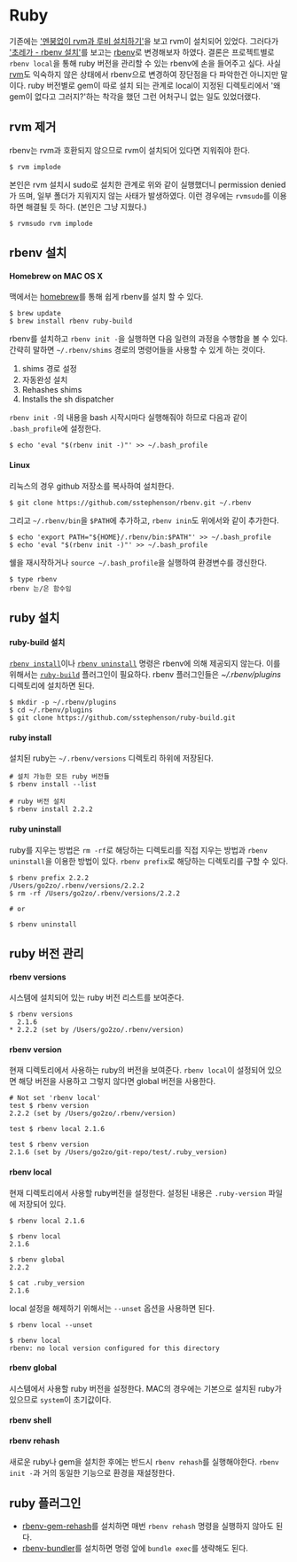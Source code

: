 # Ruby

기존에는 ['멘붕없이 rvm과 루비 설치하기'][1]을 보고 rvm이 설치되어 있었다. 그러다가 ['초레가 - rbenv 설치'][2]를 보고는 [rbenv][]로 변경해보자 하였다. 결론은 프로젝트별로 `rbenv local`을 통해 ruby 버전을 관리할 수 있는 rbenv에 손을 들어주고 싶다. 사실 [rvm][]도 익숙하지 않은 상태에서 rbenv으로 변경하여 장단점을 다 파악한건 아니지만 말이다. ruby 버전별로 gem이 따로 설치 되는 관계로 local이 지정된 디렉토리에서 '왜 gem이 없다고 그러지?'하는 착각을 했던 그런 어처구니 없는 일도 있었더랬다.  

## rvm 제거

rbenv는 rvm과 호환되지 않으므로 rvm이 설치되어 있다면 지워줘야 한다.

```
$ rvm implode
```

본인은 rvm 설치시 sudo로 설치한 관계로 위와 같이 실행했더니 permission denied가 뜨며, 일부 폴더가 지워지지 않는 사태가 발생하였다. 이런 경우에는 `rvmsudo`를 이용하면 해결될 듯 하다. (본인은 그냥 지웠다.)

```
$ rvmsudo rvm implode
```

## rbenv 설치

#### Homebrew on MAC OS X

맥에서는 [homebrew][]를 통해 쉽게 rbenv를 설치 할 수 있다.

```shell
$ brew update
$ brew install rbenv ruby-build
```

rbenv를 설치하고 `rbenv init -`을 실행하면 다음 일련의 과정을 수행함을 볼 수 있다. 간략히 말하면 `~/.rbenv/shims` 경로의 명령어들을 사용할 수 있게 하는 것이다.

1. shims 경로 설정
2. 자동완성 설치
3. Rehashes shims
4. Installs the sh dispatcher

`rbenv init -`의 내용을 bash 시작시마다 실행해줘야 하므로 다음과 같이 `.bash_profile`에 설정한다.

```shell
$ echo 'eval "$(rbenv init -)"' >> ~/.bash_profile
```

#### Linux

리눅스의 경우 github 저장소를 복사하여 설치한다.

```shell
$ git clone https://github.com/sstephenson/rbenv.git ~/.rbenv
```

그리고 `~/.rbenv/bin`을 `$PATH`에 추가하고, `rbenv inin`도 위에서와 같이 추가한다.

```shell
$ echo 'export PATH="${HOME}/.rbenv/bin:$PATH"' >> ~/.bash_profile
$ echo 'eval "$(rbenv init -)"' >> ~/.bash_profile
```

쉘을 재시작하거나 `source ~/.bash_profile`을 실행하여 환경변수를 갱신한다.

```shell
$ type rbenv
rbenv 는/은 함수임
```

## ruby 설치

#### ruby-build 설치

[`rbenv install`](#ruby-install)이나 [`rbenv uninstall`](#ruby-uninstall) 명령은 rbenv에 의해 제공되지 않는다. 이를 위해서는 [`ruby-build`][ruby-build] 플러그인이 필요하다. rbenv 플러그인들은 *~/.rbenv/plugins* 디렉토리에 설치하면 된다.

```shell
$ mkdir -p ~/.rbenv/plugins
$ cd ~/.rbenv/plugins
$ git clone https://github.com/sstephenson/ruby-build.git
```

#### ruby install

설치된 ruby는 `~/.rbenv/versions` 디렉토리 하위에 저장된다.

```shell
# 설치 가능한 모든 ruby 버전들
$ rbenv install --list

# ruby 버전 설치
$ rbenv install 2.2.2
```

#### ruby uninstall

ruby를 지우는 방법은 `rm -rf`로 해당하는 디렉토리를 직접 지우는 방법과 `rbenv uninstall`을 이용한 방법이 있다. `rbenv prefix`로 해당하는 디렉토리를 구할 수 있다.

```shell
$ rbenv prefix 2.2.2
/Users/go2zo/.rbenv/versions/2.2.2
$ rm -rf /Users/go2zo/.rbenv/versions/2.2.2

# or

$ rbenv uninstall
```

## ruby 버전 관리

#### rbenv versions

시스템에 설치되어 있는 ruby 버전 리스트를 보여준다.

```shell
$ rbenv versions
  2.1.6
* 2.2.2 (set by /Users/go2zo/.rbenv/version)
```

#### rbenv version

현재 디렉토리에서 사용하는 ruby의 버전을 보여준다. `rbenv local`이 설정되어 있으면 해당 버전을 사용하고 그렇지 않다면 global 버전을 사용한다.

```shell
# Not set 'rbenv local'
test $ rbenv version
2.2.2 (set by /Users/go2zo/.rbenv/version)

test $ rbenv local 2.1.6

test $ rbenv version
2.1.6 (set by /Users/go2zo/git-repo/test/.ruby_version)
```

#### rbenv local

현재 디렉토리에서 사용할 ruby버전을 설정한다. 설정된 내용은 `.ruby-version` 파일에 저장되어 있다.  

```shell
$ rbenv local 2.1.6

$ rbenv local
2.1.6

$ rbenv global
2.2.2

$ cat .ruby_version
2.1.6
```

local 설정을 해제하기 위해서는 `--unset` 옵션을 사용하면 된다.

```shell
$ rbenv local --unset

$ rbenv local
rbenv: no local version configured for this directory
```

#### rbenv global

시스템에서 사용할 ruby 버전을 설정한다. MAC의 경우에는 기본으로 설치된 ruby가 있으므로 `system`이 초기값이다.

#### rbenv shell

#### rbenv rehash

새로운 ruby나 gem을 설치한 후에는 반드시 `rbenv rehash`를 실행해야한다. `rbenv init -`과 거의 동일한 기능으로 환경을 재설정한다.

## ruby 플러그인

* [rbenv-gem-rehash][]를 설치하면 매번 `rbenv rehash` 명령을 실행하지 않아도 된다.
* [rbenv-bundler][]를 설치하면 명령 앞에 `bundle exec`를 생략해도 된다.

[1]: http://bigmatch.i-um.net/2013/12/%EB%A9%98%EB%B6%95%EC%97%86%EC%9D%B4-rvm%EA%B3%BC-%EB%A3%A8%EB%B9%84-%EC%84%A4%EC%B9%98%ED%95%98%EA%B8%B0/
[2]: http://rorlab.gitbooks.io/railsguidebook/content/contents/rbenv.html
[rbenv]: https://github.com/sstephenson/rbenv
[rvm]: https://rvm.io/
[homebrew]: http://brew.sh/
[ruby-build]: https://github.com/sstephenson/ruby-build
[rbenv-gem-rehash]: https://github.com/sstephenson/rbenv-gem-rehash
[rbenv-bundler]: https://github.com/carsomyr/rbenv-bundler